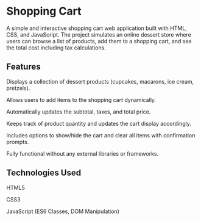 # Shopping Cart

A simple and interactive shopping cart web application built with HTML, CSS, and JavaScript.
The project simulates an online dessert store where users can browse a list of products, add them to a shopping cart, and see the total cost including tax calculations.

## Features

Displays a collection of dessert products (cupcakes, macarons, ice cream, pretzels).

Allows users to add items to the shopping cart dynamically.

Automatically updates the subtotal, taxes, and total price.

Keeps track of product quantity and updates the cart display accordingly.

Includes options to show/hide the cart and clear all items with confirmation prompts.

Fully functional without any external libraries or frameworks.

## Technologies Used

HTML5

CSS3

JavaScript (ES6 Classes, DOM Manipulation)